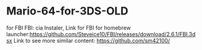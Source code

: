 # Mario-64-for-3DS-OLD
for FBI
FBI: cia Instaler, Link for FBI for homebrew launcher:https://github.com/Steveice10/FBI/releases/download/2.6.1/FBI.3dsx
Link to see more similar content: https://github.com/sm42100/
